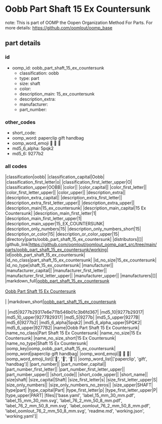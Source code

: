 # Oobb Part Shaft 15 Ex Countersunk  

note: This is part of OOMP the Oopen Organization Method For Parts. For more details: https://github.com/oomlout/oomp_base

##  part details





### id
* oomp_id: oobb_part_shaft_15_ex_countersunk
  * classification: oobb
  * type: part
  * size: shaft
  * color: 
  * description_main: 15_ex_countersunk
  * description_extra: 
  * manufacturer: 
  * part_number: 

### other_codes
* short_code: 
* oomp_word: paperclip gift handbag
* oomp_word_emoji :paperclip: :gift: :handbag:
* md5_6_alpha: 5pqk2
* md5_6: 9277b2

### all codes 
|classification|oobb|
|classification_capital|Oobb|
|classification_first_letter|o|
|classification_first_letter_upper|O|
|classification_upper|OOBB|
|color||
|color_capital||
|color_first_letter||
|color_first_letter_upper||
|color_upper||
|description_extra||
|description_extra_capital||
|description_extra_first_letter||
|description_extra_first_letter_upper||
|description_extra_upper||
|description_main|15_ex_countersunk|
|description_main_capital|15 Ex Countersunk|
|description_main_first_letter|1|
|description_main_first_letter_upper|1|
|description_main_upper|15_EX_COUNTERSUNK|
|description_only_numbers|15|
|description_only_numbers_short|15|
|description_or_color|15|
|description_or_color_upper|15|
|directory|parts/oobb_part_shaft_15_ex_countersunk|
|distributors|[]|
|github_link|https://github.com/oomlout/oomlout_oomp_part_src/tree/main/parts/oobb_part_shaft_15_ex_countersunk/working|
|id|oobb_part_shaft_15_ex_countersunk|
|id_no_class|part_shaft_15_ex_countersunk|
|id_no_size|15_ex_countersunk|
|id_no_type|shaft_15_ex_countersunk|
|manufacturer||
|manufacturer_capital||
|manufacturer_first_letter||
|manufacturer_first_letter_upper||
|manufacturer_upper||
|manufacturers|[]|
|markdown_full|[oobb_part_shaft_15_ex_countersunk](https://github.com/oomlout/oomlout_oomp_part_src/tree/main/parts/oobb_part_shaft_15_ex_countersunk/working)<br>[](https://github.com/oomlout/oomlout_oomp_part_src/tree/main/parts/oobb_part_shaft_15_ex_countersunk/working)<br>[Oobb Part Shaft 15 Ex Countersunk](https://github.com/oomlout/oomlout_oomp_part_src/tree/main/parts/oobb_part_shaft_15_ex_countersunk/working)<br><br>|
|markdown_short|[oobb_part_shaft_15_ex_countersunk](https://github.com/oomlout/oomlout_oomp_part_src/tree/main/parts/oobb_part_shaft_15_ex_countersunk/working)<br><br>|
|md5|9277b29317e6e711b546b01c3b6fd367|
|md5_10|9277b29317|
|md5_10_upper|9277B29317|
|md5_5|9277b|
|md5_5_upper|9277B|
|md5_6|9277b2|
|md5_6_alpha|5pqk2|
|md5_6_alpha_upper|5PQK2|
|md5_6_upper|9277B2|
|name|Oobb Part Shaft 15 Ex Countersunk|
|name_no_class|Part Shaft 15 Ex Countersunk|
|name_no_size|15 Ex Countersunk|
|name_no_size_short|15 Ex Countersunk|
|name_no_type|Shaft 15 Ex Countersunk|
|oomp_key|oomp_oobb_part_shaft_15_ex_countersunk|
|oomp_word|paperclip gift handbag|
|oomp_word_emoji|:paperclip: :gift: :handbag:|
|oomp_word_emoji_list|[':paperclip:', ':gift:', ':handbag:']|
|oomp_word_list|['paperclip', 'gift', 'handbag']|
|part_number||
|part_number_capital||
|part_number_first_letter||
|part_number_first_letter_upper||
|part_number_upper||
|short_code||
|short_code_upper||
|short_name||
|size|shaft|
|size_capital|Shaft|
|size_first_letter|s|
|size_first_letter_upper|S|
|size_only_numbers||
|size_only_numbers_no_zeros||
|size_upper|SHAFT|
|type|part|
|type_capital|Part|
|type_first_letter|p|
|type_first_letter_upper|P|
|type_upper|PART|
|files|['base.yaml', 'label_15_mm_30_mm.pdf', 'label_15_mm_30_mm.svg', 'label_76_2_mm_50_8_mm.pdf', 'label_76_2_mm_50_8_mm.svg', 'label_oomlout_76_2_mm_50_8_mm.pdf', 'label_oomlout_76_2_mm_50_8_mm.svg', 'readme.md', 'working.json', 'working.yaml']|
